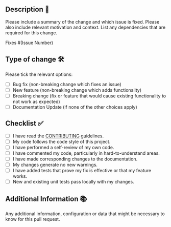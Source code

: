 ## Description :memo:

Please include a summary of the change and which issue is fixed. Please also include relevant motivation and context. List any dependencies that are required for this change.

Fixes #(Issue Number)

## Type of change :hammer_and_wrench:

Please tick the relevant options:

- [ ] Bug fix (non-breaking change which fixes an issue)
- [ ] New feature (non-breaking change which adds functionality)
- [ ] Breaking change (fix or feature that would cause existing functionality to not work as expected)
- [ ] Documentation Update (if none of the other choices apply)

## Checklist :white_check_mark:

- [ ] I have read the [CONTRIBUTING](https://github.com/ConfigMate/configmate/blob/master/CONTRIBUTING.md) guidelines.
- [ ] My code follows the code style of this project.
- [ ] I have performed a self-review of my own code.
- [ ] I have commented my code, particularly in hard-to-understand areas.
- [ ] I have made corresponding changes to the documentation.
- [ ] My changes generate no new warnings.
- [ ] I have added tests that prove my fix is effective or that my feature works.
- [ ] New and existing unit tests pass locally with my changes.

## Additional Information :books:

Any additional information, configuration or data that might be necessary to know for this pull request.